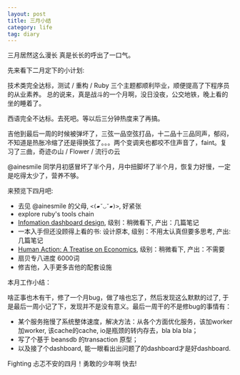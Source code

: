 ```yaml
---
layout: post
title: 三月小结
category: life
tag: diary
---
```



三月居然这么漫长 真是长长的呼出了一口气。

先来看下二月定下的小计划:

技术类完全达标，测试 / 重构 / Ruby 三个主题都顺利毕业，顺便提高了下程序员的从业素养。
总的说来，真是战斗的一个月啊，没日没夜，公交地铁，晚上看的坐的睡着了。

西语完全不达标。去死吧。等以后三分钟热度来了再搞。

吉他到最后一周的时候被弹坏了，三弦一品空弦打品，十二品十三品同声，郁闷，不知道是热胀冷缩了还是得换弦了。。。两个变调夹也都咬不住声音了，faint。复习了三曲，奇迹の山 / Flower / 流行の云

@ainesmile 同学月初感冒坏了半个月，月中扭脚坏了半个月，恢复力好慢，一定是吃得太少了，营养不够。

来预览下四月吧:

+ 去见 @ainesmile 的父母, `<(▰˘◡˘▰)>`, 好紧张
+ explore ruby's tools chain
+ [Infomation dashboard design](http://book.douban.com/subject/1459059/), 级别：稍微看下, 产出：几篇笔记
+ 一本入手但还没顾得上看的书: 设计原本, 级别：不用太认真但要多思考, 产出: 几篇笔记
+ [Human Action: A Treatise on Economics](http://book.douban.com/subject/20492816/), 级别：稍微看下, 产出：不需要
+ 扇贝专八进度 6000词
+ 修吉他，入手更多吉他的配套设施

本月工作小结：

啥正事也木有干，修了一个月bug，做了啥也忘了，然后发现这么默默的过了, 于是最后一周小记了下，发现并不是没有意义。最后一周干的不是修bug的事情有：

+ 某个服务拖慢了系统整体速度，解决方法：从各个方面优化服务，该加worker加worker, 该cache的cache, io是瓶颈的转内存去，bla bla bla；
+ 写了个基于 beansdb 的transaction 原型；
+ 以及接了个dashboard, 能一眼看出出问题了的dashboard才是好dashboard.

Fighting 忐忑不安的四月！勇敢的少年啊 快去!
